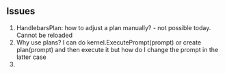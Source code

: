 ## Issues

1. HandlebarsPlan: how to adjust a plan manually? - not possible today. Cannot be reloaded
2. Why use plans? I can do kernel.ExecutePrompt(prompt) or create plan(prompt) and then execute it but how do I change the prompt in the latter case
3. 